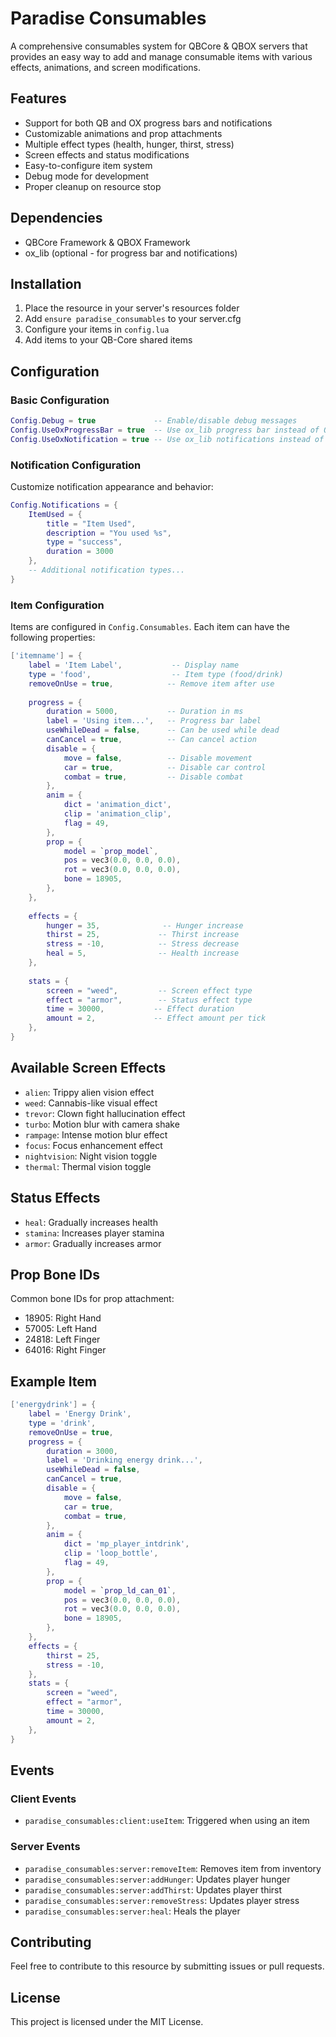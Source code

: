 # Paradise Consumables

A comprehensive consumables system for QBCore & QBOX servers that provides an easy way to add and manage consumable items with various effects, animations, and screen modifications.

## Features

- Support for both QB and OX progress bars and notifications
- Customizable animations and prop attachments
- Multiple effect types (health, hunger, thirst, stress)
- Screen effects and status modifications
- Easy-to-configure item system
- Debug mode for development
- Proper cleanup on resource stop

## Dependencies

- QBCore Framework & QBOX Framework
- ox_lib (optional - for progress bar and notifications)

## Installation

1. Place the resource in your server's resources folder
2. Add `ensure paradise_consumables` to your server.cfg
3. Configure your items in `config.lua`
4. Add items to your QB-Core shared items

## Configuration

### Basic Configuration

```lua
Config.Debug = true             -- Enable/disable debug messages
Config.UseOxProgressBar = true  -- Use ox_lib progress bar instead of QB
Config.UseOxNotification = true -- Use ox_lib notifications instead of QB
```

### Notification Configuration

Customize notification appearance and behavior:

```lua
Config.Notifications = {
    ItemUsed = {
        title = "Item Used",
        description = "You used %s",
        type = "success",
        duration = 3000
    },
    -- Additional notification types...
}
```

### Item Configuration

Items are configured in `Config.Consumables`. Each item can have the following properties:

```lua
['itemname'] = {
    label = 'Item Label',           -- Display name
    type = 'food',                  -- Item type (food/drink)
    removeOnUse = true,            -- Remove item after use
    
    progress = {
        duration = 5000,           -- Duration in ms
        label = 'Using item...',   -- Progress bar label
        useWhileDead = false,      -- Can be used while dead
        canCancel = true,          -- Can cancel action
        disable = {
            move = false,          -- Disable movement
            car = true,            -- Disable car control
            combat = true,         -- Disable combat
        },
        anim = {
            dict = 'animation_dict',
            clip = 'animation_clip',
            flag = 49,
        },
        prop = {
            model = `prop_model`,
            pos = vec3(0.0, 0.0, 0.0),
            rot = vec3(0.0, 0.0, 0.0),
            bone = 18905,
        },
    },
    
    effects = {
        hunger = 35,              -- Hunger increase
        thirst = 25,             -- Thirst increase
        stress = -10,            -- Stress decrease
        heal = 5,                -- Health increase
    },
    
    stats = {
        screen = "weed",         -- Screen effect type
        effect = "armor",        -- Status effect type
        time = 30000,           -- Effect duration
        amount = 2,             -- Effect amount per tick
    },
}
```

## Available Screen Effects

- `alien`: Trippy alien vision effect
- `weed`: Cannabis-like visual effect
- `trevor`: Clown fight hallucination effect
- `turbo`: Motion blur with camera shake
- `rampage`: Intense motion blur effect
- `focus`: Focus enhancement effect
- `nightvision`: Night vision toggle
- `thermal`: Thermal vision toggle

## Status Effects

- `heal`: Gradually increases health
- `stamina`: Increases player stamina
- `armor`: Gradually increases armor

## Prop Bone IDs

Common bone IDs for prop attachment:
- 18905: Right Hand
- 57005: Left Hand
- 24818: Left Finger
- 64016: Right Finger

## Example Item

```lua
['energydrink'] = {
    label = 'Energy Drink',
    type = 'drink',
    removeOnUse = true,
    progress = {
        duration = 3000,
        label = 'Drinking energy drink...',
        useWhileDead = false,
        canCancel = true,
        disable = {
            move = false,
            car = true,
            combat = true,
        },
        anim = {
            dict = 'mp_player_intdrink',
            clip = 'loop_bottle',
            flag = 49,
        },
        prop = {
            model = `prop_ld_can_01`,
            pos = vec3(0.0, 0.0, 0.0),
            rot = vec3(0.0, 0.0, 0.0),
            bone = 18905,
        },
    },
    effects = {
        thirst = 25,
        stress = -10,
    },
    stats = {
        screen = "weed",
        effect = "armor",
        time = 30000,
        amount = 2,
    },
}
```

## Events

### Client Events

- `paradise_consumables:client:useItem`: Triggered when using an item

### Server Events

- `paradise_consumables:server:removeItem`: Removes item from inventory
- `paradise_consumables:server:addHunger`: Updates player hunger
- `paradise_consumables:server:addThirst`: Updates player thirst
- `paradise_consumables:server:removeStress`: Updates player stress
- `paradise_consumables:server:heal`: Heals the player

## Contributing

Feel free to contribute to this resource by submitting issues or pull requests.

## License

This project is licensed under the MIT License.
